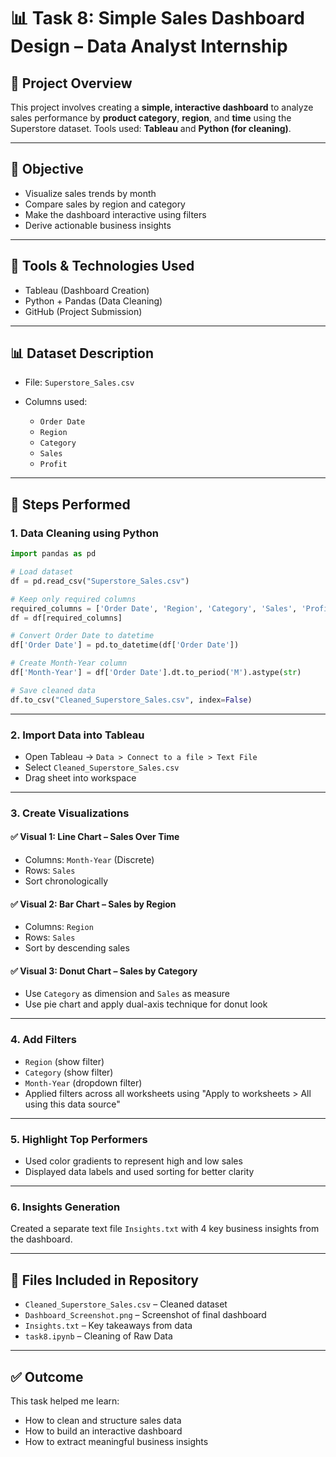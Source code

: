 # 📊 Task 8: Simple Sales Dashboard Design – Data Analyst Internship

## 📁 Project Overview

This project involves creating a **simple, interactive dashboard** to analyze sales performance by **product category**, **region**, and **time** using the Superstore dataset.
Tools used: **Tableau** and **Python (for cleaning)**.

---

## 📌 Objective

* Visualize sales trends by month
* Compare sales by region and category
* Make the dashboard interactive using filters
* Derive actionable business insights

---

## 🧰 Tools & Technologies Used

* Tableau (Dashboard Creation)
* Python + Pandas (Data Cleaning)
* GitHub (Project Submission)

---

## 📊 Dataset Description

* File: `Superstore_Sales.csv`
* Columns used:

  * `Order Date`
  * `Region`
  * `Category`
  * `Sales`
  * `Profit`

---

## 🔧 Steps Performed

### 1. Data Cleaning using Python

```python
import pandas as pd

# Load dataset
df = pd.read_csv("Superstore_Sales.csv")

# Keep only required columns
required_columns = ['Order Date', 'Region', 'Category', 'Sales', 'Profit']
df = df[required_columns]

# Convert Order Date to datetime
df['Order Date'] = pd.to_datetime(df['Order Date'])

# Create Month-Year column
df['Month-Year'] = df['Order Date'].dt.to_period('M').astype(str)

# Save cleaned data
df.to_csv("Cleaned_Superstore_Sales.csv", index=False)
```

---

### 2. Import Data into Tableau

* Open Tableau → `Data > Connect to a file > Text File`
* Select `Cleaned_Superstore_Sales.csv`
* Drag sheet into workspace

---

### 3. Create Visualizations

#### ✅ Visual 1: **Line Chart** – Sales Over Time

* Columns: `Month-Year` (Discrete)
* Rows: `Sales`
* Sort chronologically

#### ✅ Visual 2: **Bar Chart** – Sales by Region

* Columns: `Region`
* Rows: `Sales`
* Sort by descending sales

#### ✅ Visual 3: **Donut Chart** – Sales by Category

* Use `Category` as dimension and `Sales` as measure
* Use pie chart and apply dual-axis technique for donut look

---

### 4. Add Filters

* `Region` (show filter)
* `Category` (show filter)
* `Month-Year` (dropdown filter)
* Applied filters across all worksheets using "Apply to worksheets > All using this data source"

---

### 5. Highlight Top Performers

* Used color gradients to represent high and low sales
* Displayed data labels and used sorting for better clarity

---

### 6. Insights Generation

Created a separate text file `Insights.txt` with 4 key business insights from the dashboard.

---

## 📄 Files Included in Repository

* `Cleaned_Superstore_Sales.csv` – Cleaned dataset
* `Dashboard_Screenshot.png` – Screenshot of final dashboard
* `Insights.txt` – Key takeaways from data
* `task8.ipynb` – Cleaning of Raw Data

---

## ✅ Outcome

This task helped me learn:

* How to clean and structure sales data
* How to build an interactive dashboard
* How to extract meaningful business insights
